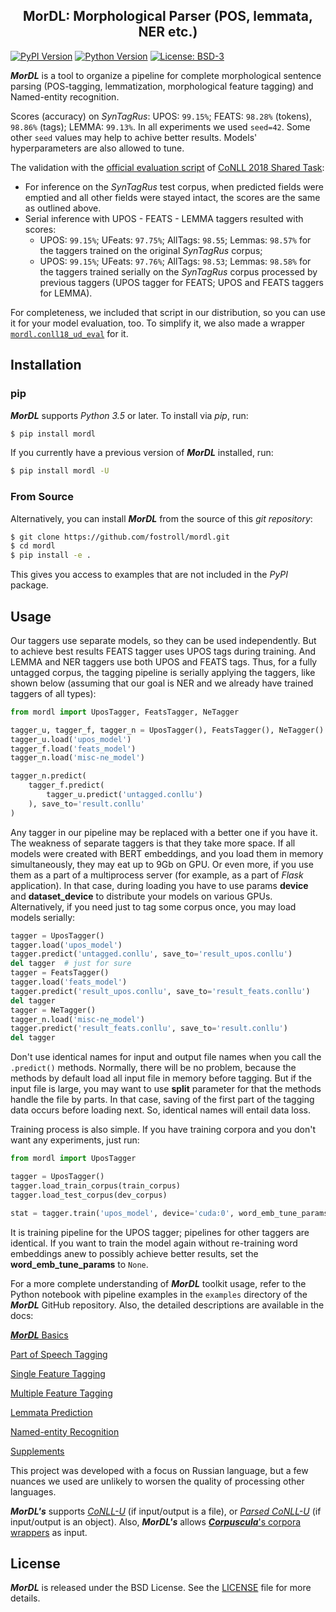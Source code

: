 <h2 align="center">MorDL: Morphological Parser (POS, lemmata, NER etc.)</h2>
<a name="start"></a>

[![PyPI Version](https://img.shields.io/pypi/v/morra?color=blue)](https://pypi.org/project/mordl/)
[![Python Version](https://img.shields.io/pypi/pyversions/morra?color=blue)](https://www.python.org/)
[![License: BSD-3](https://img.shields.io/badge/License-BSD-brightgreen.svg)](https://opensource.org/licenses/BSD-3-Clause)

***MorDL*** is a tool to organize a pipeline for complete morphological
sentence parsing (POS-tagging, lemmatization, morphological feature tagging)
and Named-entity recognition.

Scores (accuracy) on *SynTagRus*: UPOS: `99.15%`; FEATS: `98.28%` (tokens),
`98.86%` (tags); LEMMA: `99.13%`. In all experiments we used `seed=42`. Some
other `seed` values may help to achive better results. Models' hyperparameters
are also allowed to tune.

The validation with the
[official evaluation script](http://universaldependencies.org/conll18/conll18_ud_eval.py)
of
[CoNLL 2018 Shared Task](https://universaldependencies.org/conll18/results.html):
* For inference on the *SynTagRus* test corpus, when predicted fields were
emptied and all other fields were stayed intact, the scores are the same as
outlined above.
* Serial inference with UPOS - FEATS - LEMMA taggers resulted with scores:
    - UPOS: `99.15%`; UFeats: `97.75%`; AllTags: `98.55`; Lemmas: `98.57%` for
the taggers trained on the original *SynTagRus* corpus;
    - UPOS: `99.15%`; UFeats: `97.76%`; AllTags: `98.53`; Lemmas: `98.58%` for
the taggers trained serially on the *SynTagRus* corpus processed by previous
taggers (UPOS tagger for FEATS; UPOS and FEATS taggers for LEMMA).

For completeness, we included that script in our distribution, so you can use
it for your model evaluation, too. To simplify it, we also made a wrapper 
[`mordl.conll18_ud_eval`](https://github.com/fostroll/mordl/blob/master/doc/README_SUPPLEMENTS.md#conll18)
for it.

## Installation

### pip

***MorDL*** supports *Python 3.5* or later. To install via *pip*, run:
```sh
$ pip install mordl
```

If you currently have a previous version of ***MorDL*** installed, run:
```sh
$ pip install mordl -U
```

### From Source

Alternatively, you can install ***MorDL*** from the source of this *git
repository*:
```sh
$ git clone https://github.com/fostroll/mordl.git
$ cd mordl
$ pip install -e .
```
This gives you access to examples that are not included in the *PyPI* package.

## Usage

Our taggers use separate models, so they can be used independently. But to
achieve best results FEATS tagger uses UPOS tags during training. And LEMMA
and NER taggers use both UPOS and FEATS tags. Thus, for a fully untagged
corpus, the tagging pipeline is serially applying the taggers, like shown
below (assuming that our goal is NER and we already have trained taggers of
all types):

```python
from mordl import UposTagger, FeatsTagger, NeTagger

tagger_u, tagger_f, tagger_n = UposTagger(), FeatsTagger(), NeTagger()
tagger_u.load('upos_model')
tagger_f.load('feats_model')
tagger_n.load('misc-ne_model')

tagger_n.predict(
    tagger_f.predict(
        tagger_u.predict('untagged.conllu')
    ), save_to='result.conllu'
)
```

Any tagger in our pipeline may be replaced with a better one if you have it.
The weakness of separate taggers is that they take more space. If all models
were created with BERT embeddings, and you load them in memory simultaneously,
they may eat up to 9Gb on GPU. Or even more, if you use them as a part of a
multiprocess server (for example, as a part of *Flask* application). In that
case, during loading you have to use params **device** and **dataset_device**
to distribute your models on various GPUs. Alternatively, if you need just to
tag some corpus once, you may load models serially:

```python
tagger = UposTagger()
tagger.load('upos_model')
tagger.predict('untagged.conllu', save_to='result_upos.conllu')
del tagger  # just for sure
tagger = FeatsTagger()
tagger.load('feats_model')
tagger.predict('result_upos.conllu', save_to='result_feats.conllu')
del tagger
tagger = NeTagger()
tagger_n.load('misc-ne_model')
tagger.predict('result_feats.conllu', save_to='result.conllu')
del tagger
```

Don't use identical names for input and output file names when you call the
`.predict()` methods. Normally, there will be no problem, because the methods
by default load all input file in memory before tagging. But if the input file
is large, you may want to use **split** parameter for that the methods handle
the file by parts. In that case, saving of the first part of the tagging data
occurs before loading next. So, identical names will entail data loss.

Training process is also simple. If you have training corpora and you don't
want any experiments, just run:
```python
from mordl import UposTagger

tagger = UposTagger()
tagger.load_train_corpus(train_corpus)
tagger.load_test_corpus(dev_corpus)

stat = tagger.train('upos_model', device='cuda:0', word_emb_tune_params={})
```

It is training pipeline for the UPOS tagger; pipelines for other taggers are
identical. If you want to train the model again without re-training word
embeddings anew to possibly achieve better results, set the
**word_emb_tune_params** to `None`.

For a more complete understanding of ***MorDL*** toolkit usage, refer to the
Python notebook with pipeline examples in the `examples` directory of the
***MorDL*** GitHub repository. Also, the detailed descriptions are available
in the docs:

[***MorDL*** Basics](https://github.com/fostroll/mordl/blob/master/doc/README_BASICS.md#start)

[Part of Speech Tagging](https://github.com/fostroll/mordl/blob/master/doc/README_POS.md#start)

[Single Feature Tagging](https://github.com/fostroll/mordl/blob/master/doc/README_FEAT.md#start)

[Multiple Feature Tagging](https://github.com/fostroll/mordl/blob/master/doc/README_FEATS.md#start)

[Lemmata Prediction](https://github.com/fostroll/mordl/blob/master/doc/README_LEMMA.md#start)

[Named-entity Recognition](https://github.com/fostroll/mordl/blob/master/doc/README_NER.md#start)

[Supplements](https://github.com/fostroll/mordl/blob/master/doc/README_SUPPLEMENTS.md#start)

This project was developed with a focus on Russian language, but a few nuances
we used are unlikely to worsen the quality of processing other languages.

***MorDL's*** supports
[*CoNLL-U*](https://universaldependencies.org/format.html) (if input/output is
a file), or
[*Parsed CoNLL-U*](https://github.com/fostroll/corpuscula/blob/master/doc/README_PARSED_CONLLU.md)
(if input/output is an object). Also, ***MorDL's*** allows
[***Corpuscula***'s corpora wrappers](https://github.com/fostroll/corpuscula/blob/master/doc/README_CORPORA.md)
as input.

## License

***MorDL*** is released under the BSD License. See the
[LICENSE](https://github.com/fostroll/mordl/blob/master/LICENSE) file for more
details.
